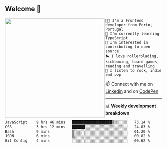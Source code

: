 ## Welcome 👋

<img align="left" src="https://github.com/saraiovieira/saraiovieira/assets/74243584/32f0e061-fcbb-45fe-8361-571943f17664" width="320"/>

```
👩‍💻 I'm a Frontend developer from Porto, Portugal
🌱 I'm currently learning TypeScript
🚩 I'm interested in contributing to open source
🛼 I love rollerblading, kickboxing, board games, reading and travelling
🎵 I listen to rock, indie and pop
```
📫 Connect with me on [Linkedin](https://www.linkedin.com/in/sara-vieira-frontend-developer/) and on [CodePen](https://codepen.io/saraiovieira)

-------

📊 **Weekly development breakdown**

<!--START_SECTION:waka-->

```txt
JavaScript    9 hrs 46 mins   ██████████████████▒░░░░░░   73.14 %
CSS           3 hrs 12 mins   ██████░░░░░░░░░░░░░░░░░░░   24.03 %
Bash          9 mins          ▒░░░░░░░░░░░░░░░░░░░░░░░░   01.20 %
JSON          6 mins          ▒░░░░░░░░░░░░░░░░░░░░░░░░   00.82 %
Git Config    4 mins          ░░░░░░░░░░░░░░░░░░░░░░░░░   00.62 %
```

<!--END_SECTION:waka-->
